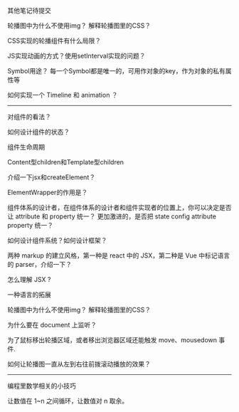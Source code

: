 其他笔记待提交

轮播图中为什么不使用img？ 解释轮播图里的CSS？

CSS实现的轮播组件有什么局限？

JS实现动画的方式？使用setInterval实现的问题？

Symbol用途？
每一个Symbol都是唯一的，可用作对象的key，作为对象的私有属性等

如何实现一个 Timeline 和 animation ？


---

对组件的看法？

如何设计组件的状态？

组件生命周期

Content型children和Template型children

介绍一下jsx和createElement？

ElementWrapper的作用是？

组件体系的设计者，在组件体系的设计者和组件实现者的位置上，你可以决定是否让 attribute 和 property 统一？
更加激进的，是否把 state config attribute property 统一？

如何设计组件系统？如何设计框架？

两种 markup 的建立风格，第一种是 react 中的 JSX，第二种是 Vue 中标记语言的 parser，介绍一下？

怎么理解 JSX ?

一种语言的拓展

轮播图中为什么不使用img？ 解释轮播图里的CSS？

为什么要在 document 上监听？

为了鼠标移出轮播区域，或者移出浏览器区域还能触发 move、mousedown 事件.

如何让轮播图一直从左到右往前拨滚动播放的效果？


---

编程里数学相关的小技巧

让数值在 1~n 之间循环，让数值对 n 取余。

